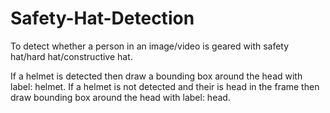 # Safety-Hat-Detection
To detect whether a person in an image/video is geared with safety hat/hard hat/constructive hat.

If a helmet is detected then draw a bounding box around the head with label: helmet.
If a helmet is not detected and their is head in the frame then draw bounding box around the head with label: head.
